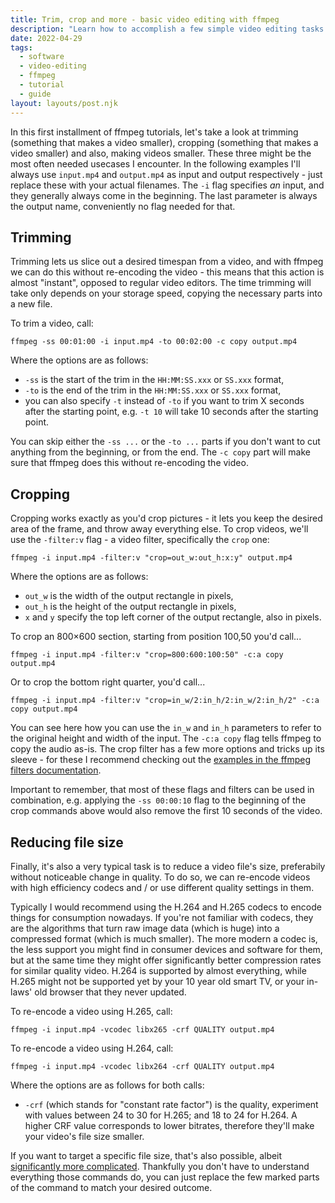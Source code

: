```yaml
---
title: Trim, crop and more - basic video editing with ffmpeg
description: "Learn how to accomplish a few simple video editing tasks in the terminal using ffmpeg - in this session we'll make videos smaller"
date: 2022-04-29
tags:
  - software
  - video-editing
  - ffmpeg
  - tutorial
  - guide
layout: layouts/post.njk
---
```


In this first installment of ffmpeg tutorials, let's take a look at trimming (something that makes a video smaller), cropping (something that makes a video smaller) and also, making videos smaller. These three might be the most often needed usecases I encounter. In the following examples I'll always use `input.mp4` and `output.mp4` as input and output respectively - just replace these with your actual filenames. The `-i` flag specifies _an_ input, and they generally always come in the beginning. The last parameter is always the output name, conveniently no flag needed for that.

## Trimming

Trimming lets us slice out a desired timespan from a video, and with ffmpeg we can do this without re-encoding the video - this means that this action is almost "instant", opposed to regular video editors. The time trimming will take only depends on your storage speed, copying the necessary parts into a new file.

To trim a video, call:

```
ffmpeg -ss 00:01:00 -i input.mp4 -to 00:02:00 -c copy output.mp4
```

Where the options are as follows:

- `-ss` is the start of the trim in the `HH:MM:SS.xxx` or `SS.xxx` format,
- `-to` is the end of the trim in the `HH:MM:SS.xxx` or `SS.xxx` format,
- you can also specify `-t` instead of `-to` if you want to trim X seconds after the starting point, e.g. `-t 10` will take 10 seconds after the starting point.

You can skip either the `-ss ...` or the `-to ...` parts if you don't want to cut anything from the beginning, or from the end. The `-c copy` part will make sure that ffmpeg does this without re-encoding the video.

## Cropping

Cropping works exactly as you'd crop pictures - it lets you keep the desired area of the frame, and throw away everything else. To crop videos, we'll use the `-filter:v` flag - a video filter, specifically the `crop` one:

```
ffmpeg -i input.mp4 -filter:v "crop=out_w:out_h:x:y" output.mp4
```

Where the options are as follows:

- `out_w` is the width of the output rectangle in pixels,
- `out_h` is the height of the output rectangle in pixels,
- `x` and `y` specify the top left corner of the output rectangle, also in pixels.

To crop an 800×600 section, starting from position 100,50 you'd call...

```
ffmpeg -i input.mp4 -filter:v "crop=800:600:100:50" -c:a copy output.mp4
```

Or to crop the bottom right quarter, you'd call...

```
ffmpeg -i input.mp4 -filter:v "crop=in_w/2:in_h/2:in_w/2:in_h/2" -c:a copy output.mp4
```

You can see here how you can use the `in_w` and `in_h` parameters to refer to the original height and width of the input. The `-c:a copy` flag tells ffmpeg to copy the audio as-is. The crop filter has a few more options and tricks up its sleeve - for these I recommend checking out the [examples in the ffmpeg filters documentation](https://ffmpeg.org/ffmpeg-filters.html#crop).

Important to remember, that most of these flags and filters can be used in combination, e.g. applying the `-ss 00:00:10` flag to the beginning of the crop commands above would also remove the first 10 seconds of the video.

## Reducing file size

Finally, it's also a very typical task is to reduce a video file's size, preferabily without noticeable change in quality. To do so, we can re-encode videos with high efficiency codecs and / or use different quality settings in them.

Typically I would recommend using the H.264 and H.265 codecs to encode things for consumption nowadays. If you're not familiar with codecs, they are the algorithms that turn raw image data (which is huge) into a compressed format (which is much smaller). The more modern a codec is, the less support you might find in consumer devices and software for them, but at the same time they might offer significantly better compression rates for similar quality video. H.264 is supported by almost everything, while H.265 might not be supported yet by your 10 year old smart TV, or your in-laws' old browser that they never updated.

To re-encode a video using H.265, call:

```
ffmpeg -i input.mp4 -vcodec libx265 -crf QUALITY output.mp4
```

To re-encode a video using H.264, call:

```
ffmpeg -i input.mp4 -vcodec libx264 -crf QUALITY output.mp4
```

Where the options are as follows for both calls:

- `-crf` (which stands for "constant rate factor") is the quality, experiment with values between 24 to 30 for H.265; and 18 to 24 for H.264. A higher CRF value corresponds to lower bitrates, therefore they'll make your video's file size smaller.

If you want to target a specific file size, that's also possible, albeit [significantly more complicated](https://stackoverflow.com/a/29082672/4788286). Thankfully you don't have to understand everything those commands do, you can just replace the few marked parts of the command to match your desired outcome.
